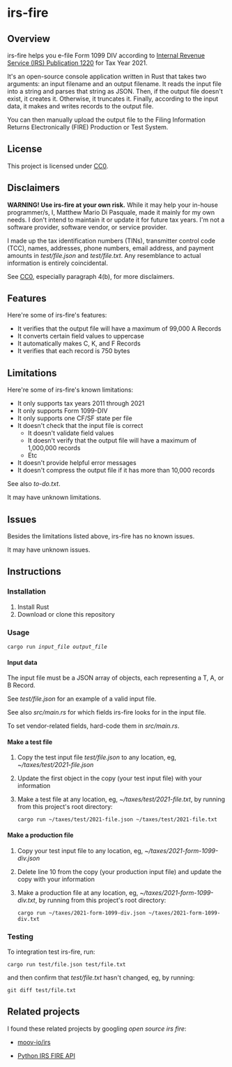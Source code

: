 # irs-fire

## Overview

irs-fire helps you e-file Form 1099 DIV according to [Internal Revenue Service
(IRS) Publication 1220][1] for Tax Year 2021.

It's an open-source console application written in Rust that takes two
arguments: an input filename and an output filename. It reads the input file
into a string and parses that string as JSON. Then, if the output file doesn't
exist, it creates it. Otherwise, it truncates it. Finally, according to the
input data, it makes and writes records to the output file.

You can then manually upload the output file to the Filing Information Returns
Electronically (FIRE) Production or Test System.

## License

This project is licensed under [CC0][2].

## Disclaimers

**WARNING! Use irs-fire at your own risk.** While it may help your in-house
programmer/s, I, Matthew Mario Di Pasquale, made it mainly for my own needs. I
don't intend to maintain it or update it for future tax years. I'm not a
software provider, software vendor, or service provider.

I made up the tax identification numbers (TINs), transmitter control code
(TCC), names, addresses, phone numbers, email address, and payment amounts in
<i>test/file.json</i> and <i>test/file.txt</i>. Any resemblance to actual
information is entirely coincidental.

See [CC0][2], especially paragraph 4(b), for more disclaimers.

## Features

Here're some of irs-fire's features:

- It verifies that the output file will have a maximum of 99,000 A Records
- It converts certain field values to uppercase
- It automatically makes C, K, and F Records
- It verifies that each record is 750 bytes

## Limitations

Here're some of irs-fire's known limitations:

- It only supports tax years 2011 through 2021
- It only supports Form 1099-DIV
- It only supports one CF/SF state per file
- It doesn't check that the input file is correct
  - It doesn't validate field values
  - It doesn't verify that the output file will have a maximum of 1,000,000
    records
  - Etc
- It doesn't provide helpful error messages
- It doesn't compress the output file if it has more than 10,000 records

See also <i>to-do.txt</i>.

It may have unknown limitations.

## Issues

Besides the limitations listed above, irs-fire has no known issues.

It may have unknown issues.

## Instructions

### Installation

1. Install Rust
2. Download or clone this repository

### Usage

<pre><code>cargo run <i>input_file</i> <i>output_file</i></code></pre>

#### Input data

The input file must be a JSON array of objects, each representing a T, A, or B
Record.

See <i>test/file.json</i> for an example of a valid input file.

See also <i>src/main.rs</i> for which fields irs-fire looks for in the input
file.

To set vendor-related fields, hard-code them in <i>src/main.rs</i>.

#### Make a test file

1. Copy the test input file <i>test/file.json</i> to any location, eg,
   <i>~/taxes/test/2021-file.json</i>
2. Update the first object in the copy (your test input file) with your
   information
3. Make a test file at any location, eg, <i>~/taxes/test/2021-file.txt</i>, by
   running from this project's root directory:

   ```shell
   cargo run ~/taxes/test/2021-file.json ~/taxes/test/2021-file.txt
   ```

#### Make a production file

1. Copy your test input file to any location, eg,
   <i>~/taxes/2021-form-1099-div.json</i>
2. Delete line 10 from the copy (your production input file) and update the
   copy with your information
3. Make a production file at any location, eg,
   <i>~/taxes/2021-form-1099-div.txt</i>, by running from this project's root
   directory:

   ```shell
   cargo run ~/taxes/2021-form-1099-div.json ~/taxes/2021-form-1099-div.txt
   ```

### Testing

To integration test irs-fire, run:

```shell
cargo run test/file.json test/file.txt
```

and then confirm that <i>test/file.txt</i> hasn't changed, eg, by running:

```shell
git diff test/file.txt
```

## Related projects

I found these related projects by googling <i>open source irs fire</i>:

- [moov-io/irs][3]
- [Python IRS FIRE API][4]


  [1]: https://www.irs.gov/pub/irs-pdf/p1220.pdf
  [2]: https://creativecommons.org/publicdomain/zero/1.0/
  [3]: https://github.com/moov-io/irs
  [4]: https://code.launchpad.net/~tim-alwaysreformed/python-irs-fire-api
